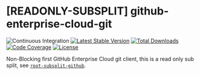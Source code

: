 # [READONLY-SUBSPLIT] github-enterprise-cloud-git


![Continuous Integration](https://github.com/php-api-clients/github-enterprise-cloud-git/workflows/Continuous%20Integration/badge.svg)
[![Latest Stable Version](https://poser.pugx.org/api-clients/github-enterprise-cloud-git/v/stable.png)](https://packagist.org/packages/api-clients/github-enterprise-cloud-git)
[![Total Downloads](https://poser.pugx.org/api-clients/github-enterprise-cloud-git/downloads.png)](https://packagist.org/packages/api-clients/github-enterprise-cloud-git)
[![Code Coverage](https://scrutinizer-ci.com/g/php-api-clients/github-enterprise-cloud-git/badges/coverage.png?b==)](https://scrutinizer-ci.com/g/php-api-clients/github-enterprise-cloud-git/?branch=)
[![License](https://poser.pugx.org/api-clients/github-enterprise-cloud-git/license.png)](https://packagist.org/packages/api-clients/github-enterprise-cloud-git)

Non-Blocking first GitHub Enterprise Cloud git client, this is a read only sub split, see [`root-subsplit-github`](https://github.com/php-api-clients/root-subsplit-github).
